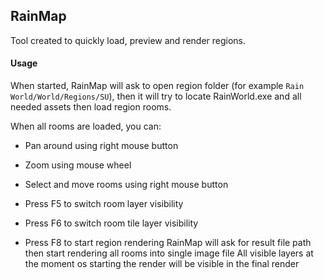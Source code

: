 ## RainMap

Tool created to quickly load, preview and render regions.

#### Usage

When started, RainMap will ask to open region folder (for example `Rain World/World/Regions/SU`), then it will try to locate RainWorld.exe and all needed assets then load region rooms.

When all rooms are loaded, you can:

- Pan around using right mouse button
- Zoom using mouse wheel
- Select and move rooms using right mouse button

- Press F5 to switch room layer visibility
- Press F6 to switch room tile layer visibility
- Press F8 to start region rendering
    RainMap will ask for result file path then start rendering all rooms into single image file
    All visible layers at the moment os starting the render will be visible in the final render